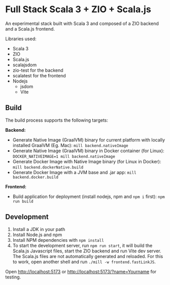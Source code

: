 # Full Stack Scala 3 + ZIO + Scala.js

An experimental stack built with Scala 3 and composed of a ZIO backend and a Scala.js frontend.

Libraries used:

- Scala 3
- ZIO
- Scala.js
- scalajsdom
- zio-test for the backend
- scalatest for the frontend
- Nodejs
  - jsdom
  - Vite


## Build

The build process supports the following targets:

**Backend:**

- Generate Native Image (GraalVM) binary for current platform with locally installed GraalVM (Eg. Mac): `mill backend.nativeImage`
- Generate Native Image (GraalVM) binary in Docker container (for Linux): `DOCKER_NATIVEIMAGE=1 mill backend.nativeImage`
- Generate Docker Image with Native Image binary (for Linux in Docker): `mill backend.dockerNative.build`
- Generate Docker Image with a JVM base and .jar app: `mill backend.docker.build`

**Frontend:**

- Build application for deployment (install nodejs, npm and `npm i` first): `npm run build`

## Development

1. Install a JDK in your path
2. Install Node.js and npm
3. Install NPM dependencies with `npm install`
4. To start the development server, run `npm run start`, it will build the Scala.js Javascript files, start the ZIO backend and run Vite dev server. The Scala.js files are not automatically generated and reloaded. For this to work, open another shell and run `./mill -w frontend.fastLinkJS`.

Open <http://localhost:5173> or <http://localhost:5173/?name=Yourname> for testing.
